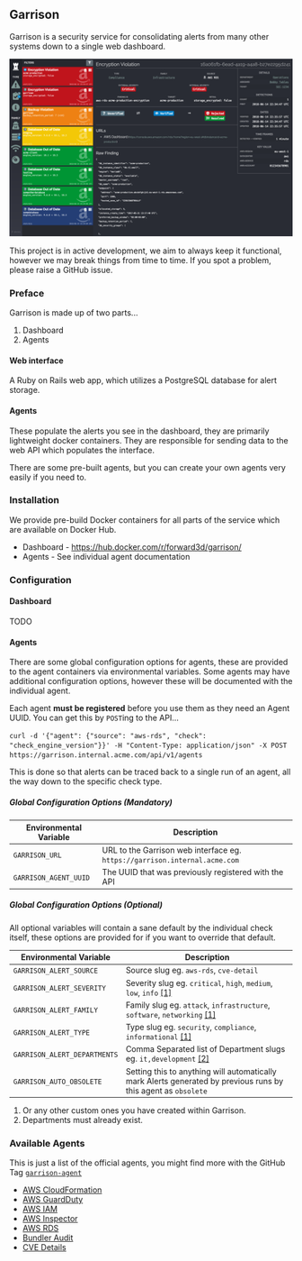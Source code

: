 Garrison
--

Garrison is a security service for consolidating alerts from many other systems down
to a single web dashboard.

![Garrison UI](https://raw.githubusercontent.com/forward3d/garrison/master/docs/screenshot.png)

This project is in active development, we aim to always keep it functional, however we may break things from time to time. If you spot a problem, please raise a GitHub issue.

### Preface

Garrison is made up of two parts...

1. Dashboard
2. Agents

#### Web interface

A Ruby on Rails web app, which utilizes a PostgreSQL database for alert storage.

#### Agents

These populate the alerts you see in the dashboard, they are primarily lightweight docker containers. They are responsible for sending data to the web API which populates the interface.

There are some pre-built agents, but you can create your own agents very easily if you need to.

### Installation

We provide pre-build Docker containers for all parts of the service which are available on Docker Hub.

* Dashboard - https://hub.docker.com/r/forward3d/garrison/
* Agents - See individual agent documentation

### Configuration

#### Dashboard

TODO

#### Agents

There are some global configuration options for agents, these are provided to the agent containers via environmental variables. Some agents may have additional configuration options, however these will be documented with the individual agent.

Each agent **must be registered** before you use them as they need an Agent UUID. You can get this by `POST`ing to the API...

`curl -d '{"agent": {"source": "aws-rds", "check": "check_engine_version"}}' -H "Content-Type: application/json" -X POST https://garrison.internal.acme.com/api/v1/agents`

This is done so that alerts can be traced back to a single run of an agent, all the way down to the specific check type.

##### Global Configuration Options (Mandatory)

| Environmental Variable  | Description |
| ------------- | ------------- |
| `GARRISON_URL` | URL to the Garrison web interface eg. `https://garrison.internal.acme.com` |
| `GARRISON_AGENT_UUID` | The UUID that was previously registered with the API |

##### Global Configuration Options (Optional)

All optional variables will contain a sane default by the individual check itself, these options are provided for if you want to override that default.

| Environmental Variable  | Description |
| ------------- | ------------- |
| `GARRISON_ALERT_SOURCE` | Source slug eg. `aws-rds`, `cve-detail` |
| `GARRISON_ALERT_SEVERITY` | Severity slug eg. `critical`, `high`, `medium`, `low`, `info` [[1]](#f1) |
| `GARRISON_ALERT_FAMILY` | Family slug eg. `attack`, `infrastructure`, `software`, `networking` [[1]](#f1) |
| `GARRISON_ALERT_TYPE` | Type slug eg. `security`, `compliance`, `informational` [[1]](#f1) |
| `GARRISON_ALERT_DEPARTMENTS` | Comma Separated list of Department slugs eg. `it,development` [[2]](#f2) |
| `GARRISON_AUTO_OBSOLETE` | Setting this to anything will automatically mark Alerts generated by previous runs by this agent as `obsolete` |

1. <span id="f1"></span> Or any other custom ones you have created within Garrison.
2. <span id="f2"></span> Departments must already exist.

### Available Agents

This is just a list of the official agents, you might find more with the GitHub Tag [`garrison-agent`](https://github.com/topics/garrison-agent)

* [AWS CloudFormation](https://github.com/forward3d/garrison-agent-aws-cloudformation)
* [AWS GuardDuty](https://github.com/forward3d/garrison-agent-aws-guardduty)
* [AWS IAM](https://github.com/forward3d/garrison-agent-aws-iam)
* [AWS Inspector](https://github.com/forward3d/garrison-agent-aws-inspector)
* [AWS RDS](https://github.com/forward3d/garrison-agent-aws-rds)
* [Bundler Audit](https://github.com/forward3d/garrison-agent-bundler-audit)
* [CVE Details](https://github.com/forward3d/garrison-agent-cve-details)
